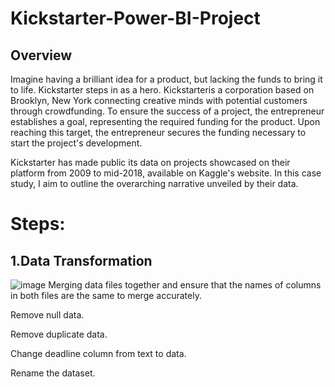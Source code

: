 # Kickstarter-Power-BI-Project
## Overview
Imagine having a brilliant idea for a product, but lacking the funds to bring it to life. Kickstarter steps in as a hero. Kickstarteris a corporation based on Brooklyn, New York connecting creative minds with potential customers through crowdfunding. To ensure the success of a project, the entrepreneur establishes a goal, representing the required funding for the product. Upon reaching this target, the entrepreneur secures the funding necessary to start the project's development. 

Kickstarter has made public its data on projects showcased on their platform from 2009 to mid-2018, available on Kaggle's website. In this case study, I aim to outline the overarching narrative unveiled by their data.
# Steps:
## 1.Data Transformation
![image](https://github.com/nohamhmd/Kickstarter-Power-BI-Project/assets/156810723/e530dd9f-d84b-416b-a70f-430202fd4e0b)
Merging data files together and ensure that the names of columns in both files are the same to merge accurately.

Remove null data.

Remove duplicate data.

Change deadline column from text to data.

Rename the dataset.
